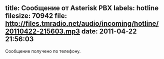 title: Сообщение от Asterisk PBX
labels: hotline
filesize: 70942
file: http://files.tmradio.net/audio/incoming/hotline/20110422-215603.mp3
date: 2011-04-22 21:56:03
---
Сообщение получено по телефону.
